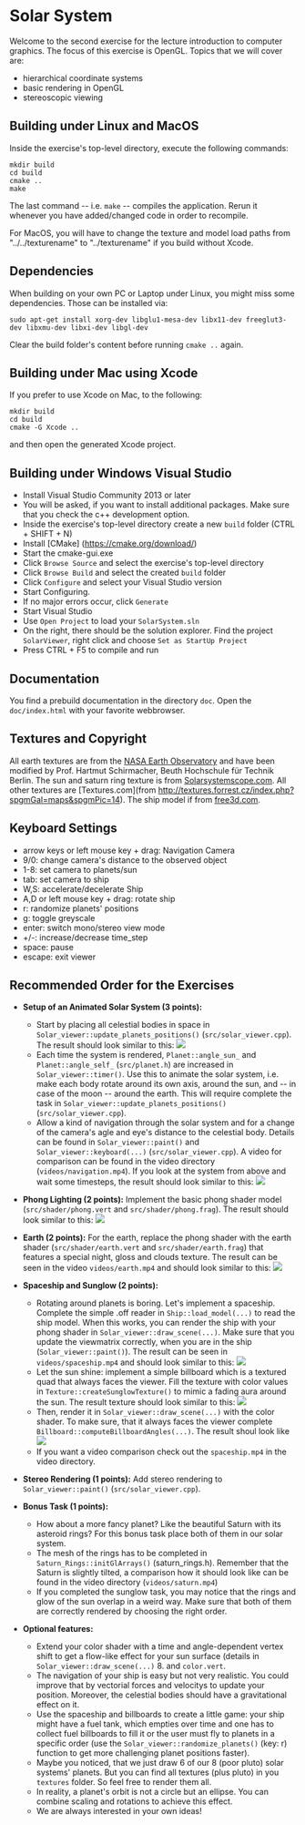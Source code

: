 Solar System
============
Welcome to the second exercise for the lecture introduction to computer graphics. The focus of this exercise is OpenGL. Topics that we will cover are:
- hierarchical coordinate systems
- basic rendering in OpenGL
- stereoscopic viewing

Building under Linux and MacOS
------------------------------
Inside the exercise's top-level directory, execute the following commands:

    mkdir build
    cd build
    cmake ..
    make

The last command -- i.e. `make` -- compiles the application. Rerun it whenever you have added/changed code in order to recompile.

For MacOS, you will have to change the texture and model load paths from "../../texturename" to "../texturename" if you build without Xcode.

Dependencies
------------

When building on your own PC or Laptop under Linux, you might miss some dependencies. Those can be installed via:
    
    sudo apt-get install xorg-dev libglu1-mesa-dev libx11-dev freeglut3-dev libxmu-dev libxi-dev libgl-dev

Clear the build folder's content before running `cmake ..` again. 

Building under Mac using Xcode
------------------------------
If you prefer to use Xcode on Mac, to the following:

    mkdir build
    cd build
    cmake -G Xcode ..

and then open the generated Xcode project.

Building under Windows Visual Studio
------------------------------------
  * Install Visual Studio Community 2013 or later
  * You will be asked, if you want to install additional packages. Make sure that you check the c++ development option.
  * Inside the exercise's top-level directory create a new `build` folder (CTRL + SHIFT + N)
  * Install [CMake] (https://cmake.org/download/)
  * Start the cmake-gui.exe
  * Click `Browse Source` and select the exercise's top-level directory
  * Click `Browse Build` and select the created `build` folder
  * Click `Configure` and select your Visual Studio version
  * Start Configuring. 
  * If no major errors occur, click `Generate`
  * Start Visual Studio
  * Use `Open Project` to load your `SolarSystem.sln`
  * On the right, there should be the solution explorer. Find the project `SolarViewer`, right click and choose `Set as StartUp Project`
  * Press CTRL + F5 to compile and run

Documentation
-------------
You find a prebuild documentation in the directory `doc`. Open the `doc/index.html` with your favorite webbrowser.

Textures and Copyright
----------------------
All earth textures are from the [NASA Earth Observatory](http://earthobservatory.nasa.gov/Features/BlueMarble/) and have been modified by Prof. Hartmut Schirmacher, Beuth Hochschule für Technik Berlin. The sun and saturn ring texture is from [Solarsystemscope.com](http://www.solarsystemscope.com/textures). All other textures are [Textures.com](from http://textures.forrest.cz/index.php?spgmGal=maps&spgmPic=14). The ship model if from [free3d.com](https://free3d.com).

Keyboard Settings
-----------------
  * arrow keys or left mouse key + drag: 	Navigation Camera
  * 9/0:									change camera's distance to the observed object
  * 1-8:									set camera to planets/sun
  * tab:									set camera to ship
  * W,S:									accelerate/decelerate Ship
  * A,D or left mouse key + drag:			rotate ship
  * r:										randomize planets' positions
  * g:										toggle greyscale
  * enter:									switch mono/stereo view mode
  * +/-:									increase/decrease time_step
  * space:									pause 
  * escape:									exit viewer
  

Recommended Order for the Exercises
-----------------------------------
* **Setup of an Animated Solar System (3 points):**
  * Start by placing all celestial bodies in space in `Solar_viewer::update_planets_positions()` (`src/solar_viewer.cpp`). The result should look similar to this:
    ![](planet_system_initial.png)
  * Each time the system is rendered, `Planet::angle_sun_` and `Planet::angle_self_` (`src/planet.h`) are increased in `Solar_viewer::timer()`. Use this to animate the solar system, i.e. make each body rotate around its own axis, around the sun, and -- in case of the moon -- around the earth. This will require complete the task in `Solar_viewer::update_planets_positions()` (`src/solar_viewer.cpp`).
  * Allow a kind of navigation through the solar system and for a change of the camera's agle and eye's distance to the celestial body. Details can be found in `Solar_viewer::paint()` and `Solar_viewer::keyboard(...)` (`src/solar_viewer.cpp`).
A video for comparison can be found in the video directory (`videos/navigation.mp4`). If you look at the system from above and wait some timesteps, the result should look similar to this:
  ![](planet_system_rotating.png)

* **Phong Lighting (2 points):**
  Implement the basic phong shader model (`src/shader/phong.vert` and `src/shader/phong.frag`). The result should look similar to this:
  ![](venus_phong_shading.png)

* **Earth (2 points):**
  For the earth, replace the phong shader with the earth shader (`src/shader/earth.vert` and `src/shader/earth.frag`) that features a special night, gloss and clouds texture. The result can be seen in the video `videos/earth.mp4` and should look similar to this:
  ![](earth_final.png)

* **Spaceship and Sunglow (2 points):**
  * Rotating around planets is boring. Let's implement a spaceship. Complete the simple .off reader in `Ship::load_model(...)` to read the ship model. When this works, you can render the ship with your phong shader in `Solar_viewer::draw_scene(...)`. Make sure that you update the viewmatrix correctly, when you are in the ship (`Solar_viewer::paint()`).  The result can be seen in `videos/spaceship.mp4` and should look similar to this:
  ![](spaceship_moving.png)
  * Let the sun shine: implement a simple billboard which is a textured quad that always faces the viewer. Fill the texture with color values in `Texture::createSunglowTexture()` to mimic a fading aura around the sun. The result texture should look similar to this:
    ![](sunglow.png)
  * Then, render it in `Solar_viewer::draw_scene(...)` with the color shader. To make sure, that it always faces the viewer complete `Billboard::computeBillboardAngles(...)`. The result shoul look like
  ![](sun_billboard.png)
  * If you want a video comparison check out the `spaceship.mp4` in the video directory.

* **Stereo Rendering (1 points):**
  Add stereo rendering to `Solar_viewer::paint()` (`src/solar_viewer.cpp`).

* **Bonus Task (1 points):**
    * How about a more fancy planet? Like the beautiful Saturn with its asteroid rings? For this bonus task place both of them in our solar system.
    * The mesh of the rings has to be completed in `Saturn_Rings::initGlArrays()` (saturn_rings.h). Remember that the Saturn is slightly tilted, a comparison how it should look like can be found in the video directory (`videos/saturn.mp4`)
    * If you completed the sunglow task, you may notice that the rings and glow of the sun overlap in a weird way. Make sure that both of them are correctly rendered by choosing the right order.


* **Optional features:**
   - Extend your color shader with a time and angle-dependent vertex shift to get a flow-like effect for your sun surface (details in `Solar_viewer::draw_scene(...)` 8. and `color.vert`.
   - The navigation of your ship is easy but not very realistic. You could improve that by vectorial forces and velocitys to update your position. Moreover, the celestial bodies should have a gravitational effect on it.
   - Use the spaceship and billboards to create a little game: your ship might have a fuel tank, which empties over time and one has to collect fuel billboards to fill it or the user must fly to planets in a specific order (use the `Solar_viewer::randomize_planets()` (key: r) function to get more challenging planet positions faster).
   - Maybe you noticed, that we just draw 6 of our 8 (poor pluto) solar systems' planets. But you can find all textures (plus pluto) in you `textures` folder. So feel free to render them all.
   - In reality, a planet's orbit is not a circle but an ellipse. You can combine scaling and rotations to achieve this effect.
   - We are always interested in your own ideas!

